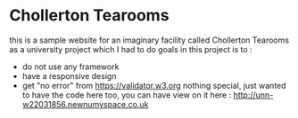 # Chollerton Tearooms
this is a sample website for an imaginary facility called Chollerton Tearooms as a university project which I had to do
goals in this project is to :
- do not use any framework
- have a responsive design
- get "no error" from <a href="https://validator.w3.org/" target="a_blank">https://validator.w3.org</a>
nothing special, just wanted to have the code here too, you can have view on it here : 
<a href="http://unn-w22031856.newnumyspace.co.uk/">http://unn-w22031856.newnumyspace.co.uk</a>
